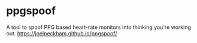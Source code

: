 # ppgspoof
A tool to spoof PPG based heart-rate monitors into thinking you're working out.
https://joelpeckham.github.io/ppgspoof/
